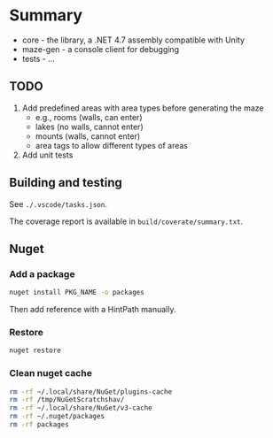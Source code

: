 # Summary

* core - the library, a .NET 4.7 assembly compatible with Unity
* maze-gen - a console client for debugging
* tests - ...

## TODO

1. Add predefined areas with area types before generating the maze
    - e.g., rooms (walls, can enter)
    - lakes (no walls, cannot enter)
    - mounts (walls, cannot enter)
    - area tags to allow different types of areas
2. Add unit tests


## Building and testing

See `./.vscode/tasks.json`.

The coverage report is available in `build/coverate/summary.txt`.

## Nuget

### Add a package

```bash
nuget install PKG_NAME -o packages
```

Then add reference with a HintPath manually.

### Restore

```bash
nuget restore
```

### Clean nuget cache

```bash
rm -rf ~/.local/share/NuGet/plugins-cache
rm -rf /tmp/NuGetScratchshav/
rm -rf ~/.local/share/NuGet/v3-cache
rm -rf ~/.nuget/packages
rm -rf packages
```
